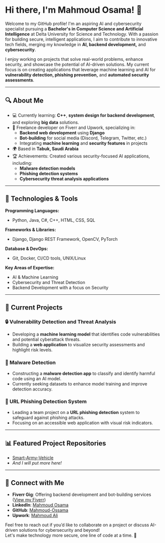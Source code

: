 # Hi there, I'm Mahmoud Osama! 🥷

Welcome to my GitHub profile! I'm an aspiring AI and cybersecurity specialist pursuing a **Bachelor's in Computer Science and Artificial Intelligence** at Delta University for Science and Technology. With a passion for building secure, intelligent applications, I aim to contribute to innovative tech fields, merging my knowledge in **AI, backend development,** and **cybersecurity**.

I enjoy working on projects that solve real-world problems, enhance security, and showcase the potential of AI-driven solutions. My current focus is on creating applications that leverage machine learning and AI for **vulnerability detection, phishing prevention,** and **automated security assessments**.

---

## 🔍 About Me

- 💻 Currently learning: **C++**, **system design for backend development**, and exploring **big data** solutions.
- 🚀 Freelance developer on Fiverr and Upwork, specializing in:
  - **Backend web development** using **Django**
  - **Bot-building** for social media (Discord, Telegram, Twitter, etc.)
  - Integrating **machine learning** and **security features** in projects
- 🌍 Based in **Tabuk, Saudi Arabia**
- 🏆 Achievements: Created various security-focused AI applications, including:
  - **Malware detection models**
  - **Phishing detection systems**
  - **Cybersecurity threat analysis applications**

---

## 🔧 Technologies & Tools

**Programming Languages:**  
- Python, Java, C#, C++, HTML, CSS, SQL

**Frameworks & Libraries:**  
- Django, Django REST Framework, OpenCV, PyTorch

**Database & DevOps:**  
- Git, Docker, CI/CD tools, UNIX/Linux

**Key Areas of Expertise:**  
- AI & Machine Learning
- Cybersecurity and Threat Detection
- Backend Development with a focus on Security

---

## 🚀 Current Projects

### 🔒 Vulnerability Detection and Threat Analysis
- Developing a **machine learning model** that identifies code vulnerabilities and potential cyberattack threats.  
- Building a **web application** to visualize security assessments and highlight risk levels.

### 🦠 Malware Detection
- Constructing a **malware detection app** to classify and identify harmful code using an AI model.  
- Currently seeking datasets to enhance model training and improve detection accuracy.

### 🐍 URL Phishing Detection System
- Leading a team project on a **URL phishing detection** system to safeguard against phishing attacks.  
- Focusing on an accessible web application with visual risk indicators.

---

## 📊 Featured Project Repositories

- [Smart-Army-Vehicle](https://github.com/Mahmoud-Ossama/Smart-Army-Vehicle)  
- *And I will put more here!*

---

## 🤝 Connect with Me

- **Fiverr Gig**: Offering backend development and bot-building services ([View my Fiverr](https://www.fiverr.com/mahmoud_ossama?up_rollout=true))
- **LinkedIn**: [Mahmoud Osama](https://www.linkedin.com/in/engineer-mahmoud-osama/)
- **GitHub**: [Mahmoud-Ossama](https://github.com/Mahmoud-Ossama)
- **Upwork**: [Mahmoud Ali](https://www.upwork.com/freelancers/~018076ca8afc12ee2a)

Feel free to reach out if you’d like to collaborate on a project or discuss AI-driven solutions for cybersecurity and beyond!  
Let's make technology more secure, one line of code at a time. 🚀
